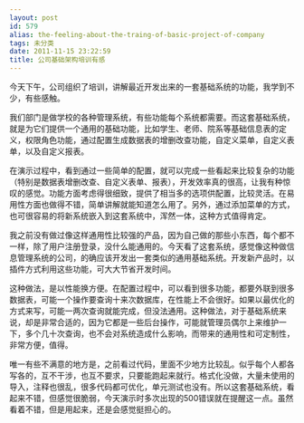 ```yaml
---
layout: post
id: 579
alias: the-feeling-about-the-traing-of-basic-project-of-company
tags: 未分类
date: 2011-11-15 23:22:59
title: 公司基础架构培训有感
---
```


今天下午，公司组织了培训，讲解最近开发出来的一套基础系统的功能，我学到不少，有些感触。

我们部门是做学校的各种管理系统，有些功能每个系统都需要。而这套基础系统，就是为它们提供一个通用的基础功能，比如学生、老师、院系等基础信息表的定义，权限角色功能，通过配置生成数据表的增删改查功能，自定义菜单，自定义表单，以及自定义报表。

<span id="more-579"></span>
<p>在演示过程中，看到通过一些简单的配置，就可以完成一些看起来比较复杂的功能（特别是数据表增删改查、自定义表单、报表），开发效率真的很高，让我有种惊叹的感觉。功能方面考虑得很细致，提供了相当多的选项供配置，比较灵活。在易用性方面也做得不错，简单讲解就能知道怎么用了。另外，通过添加菜单的方式，也可很容易的将新系统嵌入到这套系统中，浑然一体，这种方式值得肯定。

我之前没有做过像这样通用性比较强的产品，因为自己做的那些小东西，每个都不一样，除了用户注册登录，没什么能通用的。今天看了这套系统，感觉像这种做信息管理系统的公司，的确应该开发出一套类似的通用基础系统。开发新产品时，以插件方式利用这些功能，可大大节省开发时间。

这种做法，是以性能换方便。在配置过程中，可以看到很多功能，都要外联到很多数据表，可能一个操作要查询十来次数据库，在性能上不会很好。如果以最优化的方式来写，可能一两次查询就能完成，但没法通用。这种做法，对于基础系统来说，却是非常合适的，因为它都是一些后台操作，可能就管理员偶尔上来维护一下，多个几十次查询，也不会对系统造成什么影响，而带来的通用性和可定制性，非常方便，值得。

唯一有些不满意的地方是，之前看过代码，里面不少地方比较乱。似乎每个人都各写各的，互不干涉，也互不要求，只要能跑起来就行。格式化没做，大量未使用的导入，注释也很乱，很多代码都可优化，单元测试也没有。所以这套基础系统，看起来不错，但感觉很脆弱，今天演示时多次出现的500错误就在提醒这一点。虽然看着不错，但是用起来，还是会感觉挺担心的。

